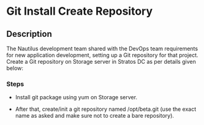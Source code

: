 # Git Install Create Repository

## Description

The Nautilus development team shared with the DevOps team requirements for new application development, setting up a Git repository for that project. Create a Git repository on Storage server in Stratos DC as per details given below:

### Steps

- Install git package using yum on Storage server.


- After that, create/init a git repository named /opt/beta.git (use the exact name as asked and make sure not to create a bare repository).